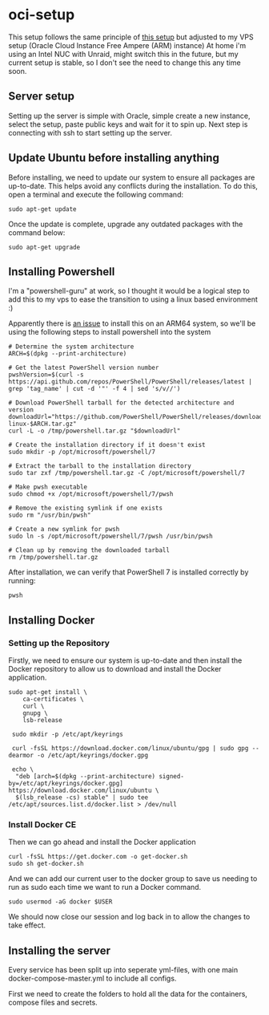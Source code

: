 # oci-setup
This setup follows the same principle of [this setup](https://www.simplehomelab.com/docker-media-server-2024/) but adjusted to my VPS setup (Oracle Cloud Instance Free Ampere (ARM) instance)
At home i'm using an Intel NUC with Unraid, might switch this in the future, but my current setup is stable, so I don't see the need to change this any time soon.

## Server setup
Setting up the server is simple with Oracle, simple create a new instance, select the setup, paste public keys and wait for it to spin up.
Next step is connecting with ssh to start setting up the server.

## Update Ubuntu before installing anything
Before installing, we need to update our system to ensure all packages are up-to-date. This helps avoid any conflicts during the installation. To do this, open a terminal and execute the following command:
```
sudo apt-get update
```
Once the update is complete, upgrade any outdated packages with the command below:
```
sudo apt-get upgrade
```

## Installing Powershell
I'm a "powershell-guru" at work, so I thought it would be a logical step to add this to my vps to ease the transition to using a linux based environment :)

Apparently there is [an issue](https://mikefrobbins.com/2024/09/26/how-to-install-powershell-7-and-essential-tools-on-linux/) to install this on an ARM64 system, so we'll be using the following steps to install powershell into the system

```
# Determine the system architecture
ARCH=$(dpkg --print-architecture)

# Get the latest PowerShell version number
pwshVersion=$(curl -s https://api.github.com/repos/PowerShell/PowerShell/releases/latest | grep 'tag_name' | cut -d '"' -f 4 | sed 's/v//')

# Download PowerShell tarball for the detected architecture and version
downloadUrl="https://github.com/PowerShell/PowerShell/releases/download/v$pwshVersion/powershell-$pwshVersion-linux-$ARCH.tar.gz"
curl -L -o /tmp/powershell.tar.gz "$downloadUrl"

# Create the installation directory if it doesn't exist
sudo mkdir -p /opt/microsoft/powershell/7

# Extract the tarball to the installation directory
sudo tar zxf /tmp/powershell.tar.gz -C /opt/microsoft/powershell/7

# Make pwsh executable
sudo chmod +x /opt/microsoft/powershell/7/pwsh

# Remove the existing symlink if one exists
sudo rm "/usr/bin/pwsh"

# Create a new symlink for pwsh
sudo ln -s /opt/microsoft/powershell/7/pwsh /usr/bin/pwsh

# Clean up by removing the downloaded tarball
rm /tmp/powershell.tar.gz
```

After installation, we can verify that PowerShell 7 is installed correctly by running:
```
pwsh
```

## Installing Docker
### Setting up the Repository
Firstly, we need to ensure our system is up-to-date and then install the Docker repository to allow us to download and install the Docker application.


```
sudo apt-get install \
    ca-certificates \
    curl \
    gnupg \
    lsb-release
```

```
 sudo mkdir -p /etc/apt/keyrings
```

```
 curl -fsSL https://download.docker.com/linux/ubuntu/gpg | sudo gpg --dearmor -o /etc/apt/keyrings/docker.gpg
```

```
 echo \
  "deb [arch=$(dpkg --print-architecture) signed-by=/etc/apt/keyrings/docker.gpg] https://download.docker.com/linux/ubuntu \
  $(lsb_release -cs) stable" | sudo tee /etc/apt/sources.list.d/docker.list > /dev/null
```

### Install Docker CE
Then we can go ahead and install the Docker application

```
curl -fsSL https://get.docker.com -o get-docker.sh
sudo sh get-docker.sh
```
And we can add our current user to the docker group to save us needing to run as sudo each time we want to run a Docker command.

```
sudo usermod -aG docker $USER
```

We should now close our session and log back in to allow the changes to take effect.

## Installing the server
Every service has been split up into seperate yml-files, with one main docker-compose-master.yml to include all configs.

First we need to create the folders to hold all the data for the containers, compose files and secrets.
